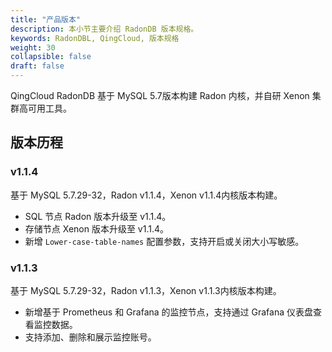 ```yaml
---
title: "产品版本"
description: 本小节主要介绍 RadonDB 版本规格。 
keywords: RadonDBL, QingCloud, 版本规格
weight: 30
collapsible: false
draft: false
---
```



QingCloud RadonDB 基于 MySQL 5.7版本构建 Radon 内核，并自研 Xenon 集群高可用工具。

## 版本历程

### v1.1.4

基于 MySQL 5.7.29-32，Radon v1.1.4，Xenon v1.1.4内核版本构建。

- SQL 节点 Radon 版本升级至 v1.1.4。
- 存储节点 Xenon 版本升级至 v1.1.4。
- 新增 `Lower-case-table-names` 配置参数，支持开启或关闭大小写敏感。

### v1.1.3

基于 MySQL 5.7.29-32，Radon v1.1.3，Xenon v1.1.3内核版本构建。

- 新增基于 Prometheus 和 Grafana 的监控节点，支持通过 Grafana 仪表盘查看监控数据。
- 支持添加、删除和展示监控账号。

